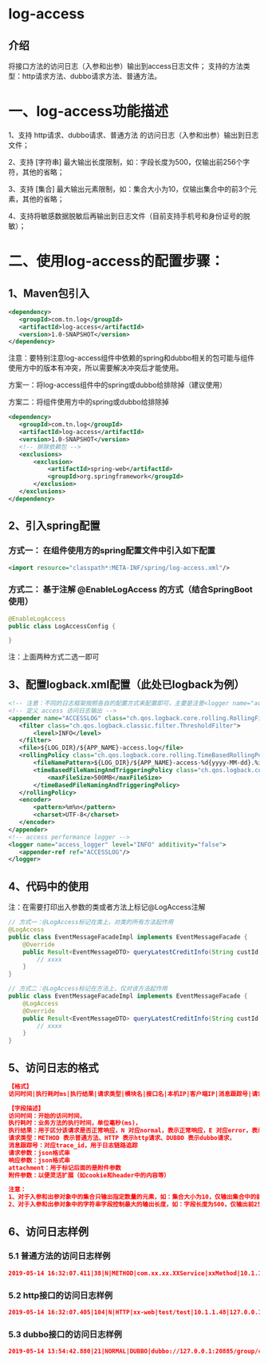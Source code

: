 # log-access

## 介绍
将接口方法的访问日志（入参和出参）输出到access日志文件；
支持的方法类型：http请求方法、dubbo请求方法、普通方法。

# 一、log-access功能描述

1、支持 http请求、dubbo请求、普通方法 的访问日志（入参和出参）输出到日志文件；

2、支持 [字符串] 最大输出长度限制，如：字段长度为500，仅输出前256个字符，其他的省略；

3、支持 [集合] 最大输出元素限制，如：集合大小为10，仅输出集合中的前3个元素，其他的省略；

4、支持将敏感数据脱敏后再输出到日志文件（目前支持手机号和身份证号的脱敏）；


# 二、使用log-access的配置步骤：

## 1、Maven包引入
````xml
<dependency>
   <groupId>com.tn.log</groupId>
   <artifactId>log-access</artifactId>
   <version>1.0-SNAPSHOT</version>
</dependency>
````
注意：要特别注意log-access组件中依赖的spring和dubbo相关的包可能与组件使用方中的版本有冲突，所以需要解决冲突后才能使用。

方案一：将log-access组件中的spring或dubbo给排除掉（建议使用）

方案二：将组件使用方中的spring或dubbo给排除掉
````xml
<dependency>
   <groupId>com.tn.log</groupId>
   <artifactId>log-access</artifactId>
   <version>1.0-SNAPSHOT</version>
   <!-- 排除依赖包 -->
   <exclusions>
       <exclusion>
           <artifactId>spring-web</artifactId>
           <groupId>org.springframework</groupId>
       </exclusion>
   </exclusions>
</dependency>
````

## 2、引入spring配置



### 方式一： 在组件使用方的spring配置文件中引入如下配置

````xml
<import resource="classpath*:META-INF/spring/log-access.xml"/>
````
### 方式二： 基于注解 @EnableLogAccess 的方式（结合SpringBoot使用）

````java
@EnableLogAccess
public class LogAccessConfig {

}
````
注：上面两种方式二选一即可



## 3、配置logback.xml配置（此处已logback为例）

````xml
<!-- 注意：不同的日志框架按照各自的配置方式来配置即可，主要是注意<logger name="access_logger"/>元素的配置，其中name必须为access_logger -->
<!-- 定义 access 访问日志输出 -->
<appender name="ACCESSLOG" class="ch.qos.logback.core.rolling.RollingFileAppender">
   <filter class="ch.qos.logback.classic.filter.ThresholdFilter">
       <level>INFO</level>
   </filter>
   <file>${LOG_DIR}/${APP_NAME}-access.log</file>
   <rollingPolicy class="ch.qos.logback.core.rolling.TimeBasedRollingPolicy">
       <fileNamePattern>${LOG_DIR}/${APP_NAME}-access-%d{yyyy-MM-dd}.%i.log</fileNamePattern>
       <timeBasedFileNamingAndTriggeringPolicy class="ch.qos.logback.core.rolling.SizeAndTimeBasedFNATP">
           <maxFileSize>500MB</maxFileSize>
       </timeBasedFileNamingAndTriggeringPolicy>
   </rollingPolicy>
   <encoder>
       <pattern>%m%n</pattern>
       <charset>UTF-8</charset>
   </encoder>
</appender>
<!-- access performance logger -->
<logger name="access_logger" level="INFO" additivity="false">
   <appender-ref ref="ACCESSLOG"/>
</logger>
````

## 4、代码中的使用

注：在需要打印出入参数的类或者方法上标记@LogAccess注解

````java
// 方式一：@LogAccess标记在类上，对类的所有方法起作用
@LogAccess
public class EventMessageFacadeImpl implements EventMessageFacade {
    @Override
    public Result<EventMessageDTO> queryLatestCreditInfo(String custId, Integer eventType, String productCode) {
        // xxxx
    }
}
````
````java
// 方式二：@LogAccess标记在方法上，仅对该方法起作用
public class EventMessageFacadeImpl implements EventMessageFacade {
    @LogAccess
    @Override
    public Result<EventMessageDTO> queryLatestCreditInfo(String custId, Integer eventType, String productCode) {
        // xxxx
    }
}
````

## 5、访问日志的格式
````json
【格式】
访问时间|执行耗时ms|执行结果|请求类型|模块名|接口名|本机IP|客户端IP|消息跟踪号|请求参数|响应参数|attachment|附件参数

【字段描述】
访问时间：开始的访问时间，
执行耗时：业务方法的执行时间，单位毫秒(ms)，
执行结果：用于区分该请求是否正常响应，N 对应normal，表示正常响应，E 对应error，表示出现异常，
请求类型：METHOD 表示普通方法、HTTP 表示http请求、DUBBO 表示dubbo请求，
消息跟踪号：对应trace_id，用于日志链路追踪
请求参数：json格式串
响应参数：json格式串
attachment：用于标记后面的是附件参数
附件参数：以便灵活扩展（如cookie和header中的内容等）

注意：
1、对于入参和出参对象中的集合只输出指定数量的元素，如：集合大小为10，仅输出集合中的前3个元素，其他的省略
2、对于入参和出参对象中的字符串字段控制最大的输出长度，如：字段长度为500，仅输出前256个字符，其他的省略
````


## 6、访问日志样例

### 5.1 普通方法的访问日志样例
```json
2019-05-14 16:32:07.411|38|N|METHOD|com.xx.xx.XXService|xxMethod|10.1.1.48|10.1.1.48|3a1979e559e24c56b8b866731155c889|["1000008684","fast"]|{"status":200,"message":null,"data":{"code":"success","createTime":1557492448000,"updateTime":1557492979000},"error":false,"success":true}|attachtment|
```
### 5.2 http接口的访问日志样例
```json
2019-05-14 16:32:07.405|104|N|HTTP|xx-web|test/test|10.1.1.48|127.0.0.1|3a1979e559e24c56b8b866731155c889|fast|{"status":200,"message":null,"data":{"code":"success","createTime":1557492448000,"updateTime":1557492979000},"error":false,"success":true}|attachtment|
```
### 5.3 dubbo接口的访问日志样例
```json
2019-05-14 13:54:42.880|21|NORMAL|DUBBO|dubbo://127.0.0.1:20885/group/com.xx.xx.XXFacade|queryXX|10.1.1.48|10.1.1.48:50542|3a1979e559e24c56b8b866731155c889|["1000008684",3,"fast"]|{"status":200,"message":null,"data":{"code":"success","createTime":1557492448000,"updateTime":1557492979000},"error":false,"success":true}|attachtment|
```